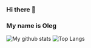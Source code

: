### Hi there 👋
### My name is Oleg

<!--
**artamonovoleg/artamonovoleg** is a ✨ _special_ ✨ repository because its `README.md` (this file) appears on your GitHub profile.

Here are some ideas to get you started:

- 🔭 I’m currently working on ...
- 🌱 I’m currently learning ...
- 👯 I’m looking to collaborate on ...
- 🤔 I’m looking for help with ...
- 💬 Ask me about ...
- 📫 How to reach me: ...
- 😄 Pronouns: ...
- ⚡ Fun fact: ...
-->

![My github stats](https://github-readme-stats.vercel.app/api?username=artamonovoleg&show_icons=true&theme=dracula) 
![Top Langs](https://github-readme-stats.vercel.app/api/top-langs/?username=artamonovoleg&layout=compact&theme=dracula)
 
